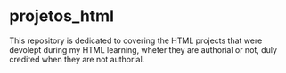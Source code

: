 # projetos_html
This repository is dedicated to covering the HTML projects that were devolept during my HTML learning, wheter they are authorial or not, duly credited when they are not authorial.
